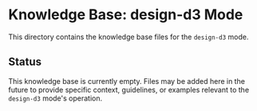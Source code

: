# Knowledge Base: design-d3 Mode

This directory contains the knowledge base files for the `design-d3` mode.

## Status

This knowledge base is currently empty. Files may be added here in the future to provide specific context, guidelines, or examples relevant to the `design-d3` mode's operation.
